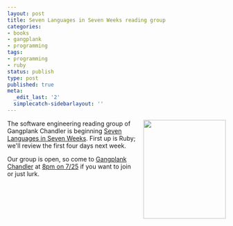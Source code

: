 ```yaml
---
layout: post
title: Seven Languages in Seven Weeks reading group
categories:
- books
- gangplank
- programming
tags:
- programming
- ruby
status: publish
type: post
published: true
meta:
  _edit_last: '2'
  simplecatch-sidebarlayout: ''
---
```

<a href="http://www.amazon.com/gp/product/193435659X/ref=as_li_ss_tl?ie=UTF8&amp;tag=wiltblog-20&amp;linkCode=as2&amp;camp=1789&amp;creative=390957&amp;creativeASIN=193435659X"><img style="float: right; margin-left: 1em;" src="http://imagery.pragprog.com/products/195/btlang_xlargecover.jpg?1298589937" alt="" width="190" height="228" /></a>The software engineering reading group of Gangplank Chandler is beginning <a href="http://www.amazon.com/gp/product/193435659X/ref=as_li_ss_tl?ie=UTF8&amp;tag=wiltblog-20&amp;linkCode=as2&amp;camp=1789&amp;creative=390957&amp;creativeASIN=193435659X">Seven Languages in Seven Weeks</a>. First up is Ruby; we'll review the first four days next week.

Our group is open, so come to <a href="http://chandler.gangplankhq.com/">Gangplank Chandler</a> at <a href="http://www.google.com/calendar/event?eid=OWFyY2pwbmpwZGVibGFtc2loMGpoa2M1OGdfMjAxMjA3MjZUMDMwMDAwWiBnYW5ncGxhbmtocS5jb21fMGZnY25iZTJqdWcwYjFiaTQzbTVxdjg2czhAZw&amp;ctz=America/Phoenix">8pm on 7/25</a> if you want to join or just lurk.
